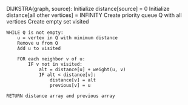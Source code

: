 DIJKSTRA(graph, source):
    Initialize distance[source] = 0
    Initialize distance[all other vertices] = INFINITY
    Create priority queue Q with all vertices
    Create empty set visited
    
    WHILE Q is not empty:
        u = vertex in Q with minimum distance
        Remove u from Q
        Add u to visited
        
        FOR each neighbor v of u:
            IF v not in visited:
                alt = distance[u] + weight(u, v)
                IF alt < distance[v]:
                    distance[v] = alt
                    previous[v] = u
    
    RETURN distance array and previous array
